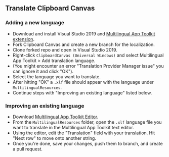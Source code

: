 ## Translate Clipboard Canvas

### Adding a new language
 - Download and install Visual Studio 2019 and [Multilingual App Toolkit extension](https://marketplace.visualstudio.com/items?itemName=MultilingualAppToolkit.MultilingualAppToolkit-18308).
 - Fork Clipboard Canvas and create a new branch for the localization.
 - Clone forked repo and open in Visual Studio 2019.
 - Right-click `ClipboardCanvas (Universal Windows)` and select Multilingual App Toolkit > Add translation language.
 - (You might encounter an error "Translation Provider Manager issue" you can ignore it and click "OK").
 - Select the language you want to translate.
 - After hitting "OK" a `.xlf` file should appear with the language under `MultilingualResources`.
 - Continue steps with "Improving an existing language" listed below.

### Improving an existing language
 - Download [Multilingual App Toolkit Editor](https://docs.microsoft.com/en-us/windows/apps/design/globalizing/multilingual-app-toolkit-editor-downloads).
 - From the `MultilingualResources` folder, open the `.xlf` language file you want to translate in the Multilingual App Toolkit text editor.
 - Using the editor, edit the "Translation" field with your translation. Hit "Next row" to move onto another string.
 - Once you're done, save your changes, push them to branch, and create a pull request.
